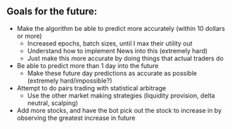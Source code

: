 ## Goals for the future:
- Make the algorithm be able to predict more accurately (within 10 dollars or more)
    - Increased epochs, batch sizes, until I max their utility out
    - Understand how to implement News into this (extremely hard)
    - Just make this more accurate by doing things that actual traders do
- Be able to predict more than 1 day into the future 
    - Make these future day predictions as accurate as possible (extremely hard/impossible?)
- Attempt to do pairs trading with statistical arbitrage
    - Use the other market making strategies (liquidity provision, delta neutral, scalping)
- Add more stocks, and have the bot pick out the stock to increase in by observing the greatest increase in future
